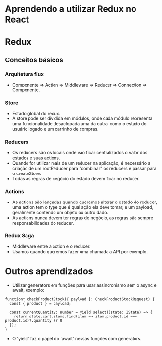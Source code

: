 # Aprendendo a utilizar Redux no React

# Redux
## Conceitos básicos

### Arquitetura flux

- Componente ⇒ Action ⇒ Middleware ⇒ Reducer ⇒ Connection ⇒ Componente.

### Store
- Estado global do redux.
- A store pode ser dividida em módulos, onde cada módulo representa uma funcionalidade desaclopada uma da outra, como o estado do usuário logado e um carrinho de compras.

### Reducers
- Os reducers são os locais onde vão ficar centralizados o valor dos estados e suas actions.
- Quando for utilizar mais de um reducer na aplicação, é necessário a criação de um rootReducer para "combinar" os reducers e passar para o createStore.
- Todas as regras de negócio do estado devem ficar no reducer.

### Actions
- As actions são lançadas quando queremos alterar o estado do reducer, uma action tem o type que é qual ação ela deve tomar, e um payload, geralmente contendo um objeto ou outro dado.
- As actions nunca devem ter regras de negócio, as regras são sempre responsabilidades do reducer.

### Redux Saga
- Middleware entre a action e o reducer.
- Usamos quando queremos fazer uma chamada a API por exemplo.

# Outros aprendizados
- Utilizar generators em funções para usar assincronismo sem o async e await, exemplo:
```
function* checkProductStock({ payload }: CheckProductStockRequest) {
  const { product } = payload;

  const currentQuantity: number = yield select((state: IState) => {
    return state.cart.items.find(item => item.product.id === product.id)?.quantity ?? 0
  });
}
```
- O 'yield' faz o papel do 'await' nessas funções com generators.